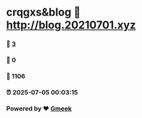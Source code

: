 # crqgxs&blog :link: http://blog.20210701.xyz 
### :page_facing_up: [3](http://blog.20210701.xyz/tag.html) 
### :speech_balloon: 0 
### :hibiscus: 1106 
### :alarm_clock: 2025-07-05 00:03:15 
### Powered by :heart: [Gmeek](https://github.com/Meekdai/Gmeek)
